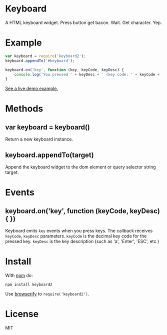 Keyboard
========

A HTML keyboard widget. Press button get bacon. Wait. Get character. Yep.

Example
=======

```js
var keyboard = require('keyboard2');
keyboard.appendTo('#keyboard');

keyboard.on('key', function (key, keyCode, keyDesc) {
    console.log('You pressed ' + keyDesc + ' (key code: ' + keyCode + ')');
}
```

[See a live demo example.](http://www.catonmat.net/ftp/keyboard/)

Methods
=======

## var keyboard = keyboard()

Return a new keyboard instance.

## keyboard.appendTo(target)

Append the keyboard widget to the dom element or query selector string target.

Events
======

## keyboard.on('key', function (keyCode, keyDesc) { })

Keyboard emits `key` events when you press keys. The callback receives `keyCode`, `keyDesc` parameters. `keyCode` is the decimal key code for the pressed key. `keyDesc` is the key description (such as 'a', 'Enter', 'ESC', etc.)

Install
=======

With [npm](https://npmjs.org) do:

```
npm install keyboard2
```

Use [browserify](http://browserify.org) to `require('keyboard2')`.

License
=======

MIT
